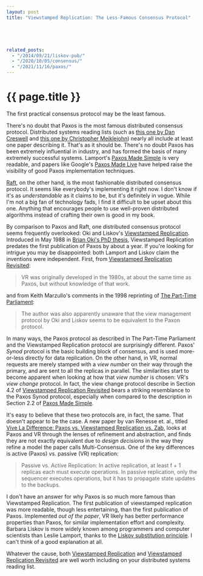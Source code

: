 ```yaml
---
layout: post
title: "Viewstamped Replication: The Less-Famous Consensus Protocol"





related_posts:
  - "/2014/09/21/liskov-pub/"
  - "/2020/10/05/consensus/"
  - "/2021/11/16/paxos/"
---
```

{{ page.title }}
================

<p class="meta">The first practical consensus protocol may be the least famous.</p>

There's no doubt that Paxos is the most famous distributed consensus protocol. Distributed systems reading lists (such as [this one by Dan Creswell](http://dancres.github.io/Pages/) and [this one by Christopher Meiklejohn](http://christophermeiklejohn.com/distributed/systems/2013/07/12/readings-in-distributed-systems.html)) nearly all include at least one paper describing it. That's as it should be. There's no doubt Paxos has been extremely influential in industry, and has formed the basis of many extremely successful systems. Lamport's [Paxos Made Simple](http://research.microsoft.com/en-us/um/people/lamport/pubs/paxos-simple.pdf) is very readable, and papers like Google's [Paxos Made Live](http://dl.acm.org/citation.cfm?id=1281103) have helped raise the visibility of good Paxos implementation techniques.

[Raft](https://ramcloud.stanford.edu/wiki/download/attachments/11370504/raft.pdf), on the other hand, is the most fashionable distributed consensus protocol. It seems like everybody's implementing it right now. I don't know if it's as *understandable* as it claims to be, but it's definitely in vogue. While I'm not a big fan of technology fads, I find it difficult to be upset about this one. Anything that encourages people to use well-proven distributed algorithms instead of crafting their own is good in my book.

By comparison to Paxos and Raft, one distributed consensus protocol seems frequently overlooked: Oki and Liskov's [Viewstamped Replication](http://www.pmg.csail.mit.edu/papers/vr.pdf). Introduced in May 1988 in [Brian Oki's PhD thesis](http://www.pmg.csail.mit.edu/papers/MIT-LCS-TR-423.pdf), Viewstamped Replication predates the first publication of Paxos by about a year. If you're looking for intrigue you may be disappointed: both Lamport and Liskov claim the inventions were independent. First, from [Viewstamped Replication Revisited](http://pmg.csail.mit.edu/papers/vr-revisited.pdf):

> VR was originally developed in the 1980s, at about the same time as Paxos, but without knowledge of that work.

and from Keith Marzullo's comments in the 1998 reprinting of [The Part-Time Parliament](http://research.microsoft.com/en-us/um/people/lamport/pubs/lamport-paxos.pdf):

>  The author was also apparently unaware that the view management protocol by Oki and Liskov seems to be equivalent to the Paxon protocol.

In many ways, the Paxos protocol as described in The Part-Time Parliament and the Viewstamped Replication protocol are surprisingly different. Paxos' *Synod* protocol is the basic building block of consensus, and is used more-or-less directly for data replication. On the other hand, in VR, normal requests are merely stamped with a *view number* on their way through the primary, and are sent to all the replicas in parallel. The similarities start to become apparent when looking at how that *view number* is chosen: VR's *view change* protocol. In fact, the view change protocol describe in Section 4.2 of [Viewstamped Replication Revisited](http://pmg.csail.mit.edu/papers/vr-revisited.pdf) bears a striking resemblance to the Paxos Synod protocol, especially when compared to the description in Section 2.2 of [Paxos Made Simple](http://research.microsoft.com/en-us/um/people/lamport/pubs/paxos-simple.pdf).

It's easy to believe that these two protocols are, in fact, the same. That doesn't appear to be the case. A new paper by van Renesse et. al., titled [Vive La Difference: Paxos vs. Viewstamped Replication vs. Zab](http://www.cs.cornell.edu/fbs/publications/viveLaDifference.pdf), looks at Paxos and VR through the lenses of refinement and abstraction, and finds they are not exactly equivalent due to *design decisions* in the way they refine a model the paper calls Multi-Consensus. One of the key differences is active (Paxos) vs. passive (VR) replication:

>  Passive vs. Active Replication: In active replication, at least f + 1 replicas each must execute operations. In passive replication, only the sequencer executes operations, but it has to propagate state updates to the backups.

I don't have an answer for why Paxos is so much more famous than Viewstamped Replication. The first publication of viewstamped replication was more readable, though less entertaining, than the first publication of Paxos. Implemented *out of the paper*, VR likely has better performance properties than Paxos, for similar implementation effort and complexity. Barbara Liskov is more widely known among programmers and computer scientists than Leslie Lamport, thanks to the [Liskov substitution principle](http://en.wikipedia.org/wiki/Liskov_substitution_principle). I can't think of a good explanation at all.

Whatever the cause, both [Viewstamped Replication](http://www.pmg.csail.mit.edu/papers/vr.pdf) and [Viewstamped Replication Revisited](http://pmg.csail.mit.edu/papers/vr-revisited.pdf) are well worth including on your distributed systems reading list.